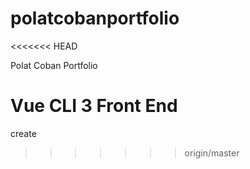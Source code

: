 # polatcobanportfolio
<<<<<<< HEAD

Polat Coban Portfolio

Vue CLI 3 Front End 
=======
create
>>>>>>> origin/master
